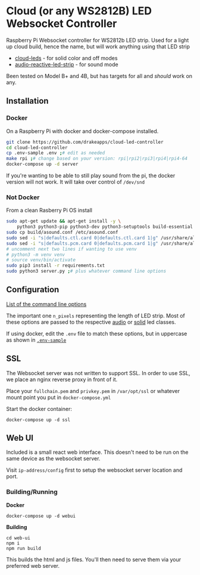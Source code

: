 # Cloud (or any WS2812B) LED Websocket Controller

Raspberry Pi Websocket controller for WS2812b LED strip. Used for a light up cloud build, hence the name, but will work anything using that LED strip

* [cloud-leds](https://github.com/drakeapps/cloud-leds) - for solid color and off modes
* [audio-reactive-led-strip](https://github.com/drakeapps/audio-reactive-led-strip) - for sound mode

Been tested on Model B+ and 4B, but has targets for all and _should_ work on any.

## Installation

### Docker

On a Raspberry Pi with docker and docker-compose installed.

```bash
git clone https://github.com/drakeapps/cloud-led-controller
cd cloud-led-controller
cp .env-sample .env ;# edit as needed
make rpi ;# change based on your version: rpi|rpi2|rpi3|rpi4|rpi4-64
docker-compose up -d server
```

If you're wanting to be able to still play sound from the pi, the docker version will not work. It will take over control of `/dev/snd`

### Not Docker

From a clean Rasberry Pi OS install

```bash
sudo apt-get update && apt-get install -y \
	python3 python3-pip python3-dev python3-setuptools build-essential git python3-pyaudio python3-numpy python3-scipy python3-venv
sudo cp build/asound.conf /etc/asound.conf
sudo sed -i "s|defaults.ctl.card 0|defaults.ctl.card 1|g" /usr/share/alsa/alsa.conf
sudo sed -i "s|defaults.pcm.card 0|defaults.pcm.card 1|g" /usr/share/alsa/alsa.conf
# uncomment next two lines if wanting to use venv 
# python3 -m venv venv
# source venv/bin/activate
sudo pip3 install -r requirements.txt
sudo python3 server.py ;# plus whatever command line options
```

## Configuration

[List of the command line options](https://github.com/drakeapps/cloud-led-controller/blob/master/main.py#L62)

The important one `n_pixels` representing the length of LED strip. Most of these options are passed to the respective [audio](https://github.com/drakeapps/audio-reactive-led-strip) or [solid](https://github.com/drakeapps/cloud-leds) led classes.

If using docker, edit the `.env` file to match these options, but in uppercase as shown  in [`.env-sample`](https://github.com/drakeapps/cloud-led-controller/blob/master/.env-sample)

## SSL

The Websocket server was not written to support SSL. In order to use SSL, we place an nginx reverse proxy in front of it. 

Place your `fullchain.pem` and `privkey.pem` in `/var/opt/ssl` or whatever mount point you put in `docker-compose.yml`

Start the docker container:

```
docker-compose up -d ssl
```

## Web UI

Included is a small react web interface. This doesn't need to be run on the same device as the websocket server.

Visit `ip-address/config` first to setup the websocket server location and port.

### Building/Running

**Docker**

```
docker-compose up -d webui
```

**Building**

```
cd web-ui
npm i
npm run build
```

This builds the html and js files. You'll then need to serve them via your preferred web server.


